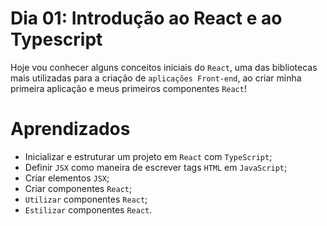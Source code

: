 # Dia 01: Introdução ao React e ao Typescript

Hoje vou conhecer alguns conceitos iniciais do `React`, uma das bibliotecas mais utilizadas para a criação de `aplicações Front-end`, ao criar minha primeira aplicação e meus primeiros componentes `React`!

# Aprendizados

- Inicializar e estruturar um projeto em `React` com `TypeScript`;
- Definir `JSX` como maneira de escrever tags `HTML` em `JavaScript`;
- Criar elementos `JSX`;
- Criar componentes `React`;
- `Utilizar` componentes `React`;
- `Estilizar` componentes `React`.